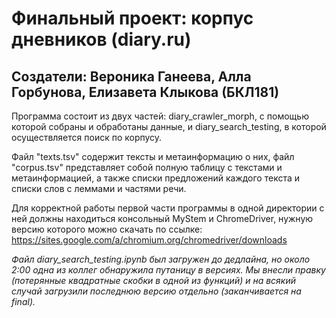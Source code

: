 # Финальный проект: корпус дневников (diary.ru)
## Создатели: Вероника Ганеева, Алла Горбунова, Елизавета Клыкова (БКЛ181)

Программа состоит из двух частей: diary_crawler_morph, с помощью которой собраны и обработаны данные, и diary_search_testing, в которой осуществляется поиск по корпусу.

Файл "texts.tsv" содержит тексты и метаинформацию о них, файл "corpus.tsv" представляет собой полную таблицу с текстами и метаинформацией, а также списки предложений каждого текста и списки слов с леммами и частями речи.

Для корректной работы первой части программы в одной директории с ней должны находиться консольный MyStem и ChromeDriver, нужную версию которого можно скачать по ссылке: https://sites.google.com/a/chromium.org/chromedriver/downloads

*Файл diary_search_testing.ipynb был загружен до дедлайна, но около 2:00 одна из коллег обнаружила путаницу в версиях. Мы внесли правку (потерянные квадратные скобки в одной из функций) и на всякий случай загрузили последнюю версию отдельно (заканчивается на final).*
